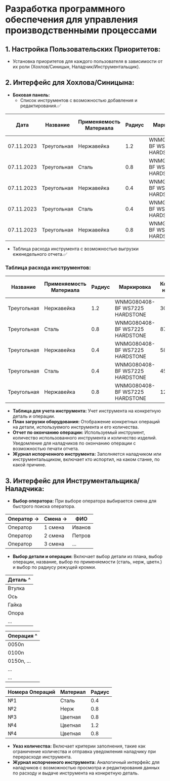 # Разработка программного обеспечения для управления производственными процессами

## 1. **Настройка Пользовательских Приоритетов:**

- Установка приоритетов для каждого пользователя в зависимости от их роли (Хохлов/Синицын, Наладчик/Инструментальщик).

## 2. **Интерфейс для Хохлова/Синицына:**

- **Боковая панель:**
    - Список инструментов с возможностью добавления и редактирования.✅

| Дата       | Название    | Применяемость Материала | Радиус | Маркировка                     | Количество на Складе | Нормативный Запас на Неделю | Заказ |
|------------|-------------|-------------------------|--------|--------------------------------|----------------------|-----------------------------|-------|
| 07.11.2023 | Треугольная | Нержавейка              | 1.2    | WNMG080408-BF WS7225 HARDSTONE | 30                   | 30                          | 25    |
| 07.11.2023 | Треугольная | Сталь                   | 0.8    | WNMG080408-BF WS7225 HARDSTONE | 87                   | 30                          | 34    |
| 07.11.2023 | Треугольная | Нержавейка              | 0.4    | WNMG080408-BF WS7225 HARDSTONE | 58                   | 30                          | 45    |
| 07.11.2023 | Треугольная | Сталь                   | 0.4    | WNMG080408-BF WS7225 HARDSTONE | 45                   | 30                          | 17    |
| 07.11.2023 | Треугольная | Нержавейка              | 0.8    | WNMG080408-BF WS7225 HARDSTONE | 12                   | 30                          | 27    |

- Таблица расхода инструмента с возможностью выгрузки еженедельного отчета.✅

### Таблица расхода инструментов:

| Название    | Применяемость Материала | Радиус | Маркировка                     | Количество на Складе | Нормативный Запас на Неделю | Заказ |
|-------------|-------------------------|--------|--------------------------------|----------------------|-----------------------------|-------|
| Треугольная | Нержавейка              | 1.2    | WNMG080408-BF WS7225 HARDSTONE | 30                   | 30                          | 25    |
| Треугольная | Сталь                   | 0.8    | WNMG080408-BF WS7225 HARDSTONE | 87                   | 30                          | 34    |
| Треугольная | Нержавейка              | 0.4    | WNMG080408-BF WS7225 HARDSTONE | 58                   | 30                          | 45    |
| Треугольная | Сталь                   | 0.4    | WNMG080408-BF WS7225 HARDSTONE | 45                   | 30                          | 17    |
| Треугольная | Нержавейка              | 0.8    | WNMG080408-BF WS7225 HARDSTONE | 12                   | 30                          | 27    |

- **Таблица для учета инструмента:** Учет инструмента на конкретную деталь и операции.
- **План загрузки оборудования:** Отображение конкретных операций на детали, используемого инструмента и его количества.
- **Отчет по окончанию операции:** Используемый инструмент, количество использованного инструмента и количество изделий.
  Уведомление для наладчиков по окончанию операции с возможностью печати отчета.
- **Журнал испорченного инструмента:** Заполняется наладчиком или инструментальщиком, включает кто испортил, на каком
  станке, по какой причине.

## 3. **Интерфейс для Инструментальщика/Наладчика:**

- **Выбор оператора:** При выборе оператора выбирается смена для быстрого поиска оператора.

| Оператор -> | Смена -> | ФИО    |
|-------------|----------|--------|
| Оператор    | 1 смена  | Иванов |
| Оператор    | 2 смена  | Петров |
| Оператор    | 3 смена  | ...    |

- **Выбор детали и операции:** Включает выбор детали из плана, выбор операции, название, выбор по применяемости (сталь,
  нерж, цветн.) и выбор по радиусу режущей кромки.

| Деталь ^ |
|----------|
| Втулка   |
| Ось      |
| Гайка    |
| Опора    |
| ...      |

| Операция ^ |
|------------|
| 0050n      |
| 0100n      |
| 0150n, ... |
| ...        |
| ...        |

| Номера Операций | Материал | Радиус |
|-----------------|----------|--------|
| №1              | Сталь    | 0.4    |
| №2              | Нерж     | 0.8    |
| №3              | Цветная  | 0.8    |
| №4              | Цветная  | 1.2    |
| №4              | Цветная  | 0.8    |

- **Указ количества:** Включает критерии заполнения, такие как ограничение количества и отправка уведомления наладчику
  при перерасходе инструмента.
- **Журнал испорченного инструмента:** Аналогичный интерфейс для наладчиков с возможностью просмотра и редактирования
  данных по расходу и выдаче инструмента на конкретную деталь.
